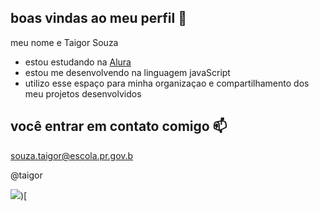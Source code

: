 ## boas vindas ao meu perfil 💙

 meu nome e Taigor Souza

- estou estudando na [Alura](https://www.alura.com.br)
- estou me desenvolvendo na linguagem javaScript
- utilizo esse espaço para minha organizaçao e compartilhamento dos meu projetos desenvolvidos

## você entrar em contato comigo 📫

souza.taigor@escola.pr.gov.b

@taigor

![](https://media1.tenor.com/m/kOAJnYo9NcQAAAAC/gif.gif))[
